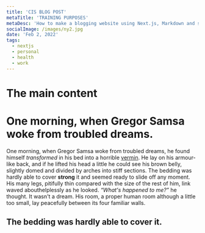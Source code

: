 ```yaml
---
title: 'CIS BLOG POST'
metaTitle: 'TRAINING PURPOSES'
metaDesc: 'How to make a blogging website using Next.js, Markdown and style it using TailwindCSS.'
socialImage: /images/ny2.jpg
date: 'Feb 2, 2022'
tags:
  - nextjs
  - personal
  - health
  - work
---
```


# The main content

# One morning, when Gregor Samsa woke from troubled dreams.
One morning, when Gregor Samsa woke from troubled dreams, he found himself *transformed* in his bed into a horrible  [vermin](http://en.wikipedia.org/wiki/Vermin "Wikipedia Vermin"). He lay on his armour-like back, and if he lifted his head a little he could see his brown belly, slightly domed and divided by arches into stiff sections. The bedding was hardly able to cover **strong** it and seemed ready to slide off any moment. His many legs, pitifully thin compared with the size of the rest of him, link waved abouthelplessly as he looked. <cite>“What's happened to me?”</cite> he thought. It wasn't a dream. His room, a proper human room although a little too small, lay peacefully between its four familiar walls.</p>

## The bedding was hardly able to cover it.
